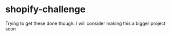 # shopify-challenge
Trying to get these done though. I will consider making this a bigger project soon

